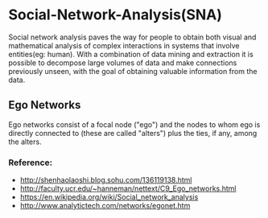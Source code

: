 # Social-Network-Analysis(SNA)

Social network analysis paves the way for people to obtain both visual and mathematical analysis of complex interactions in systems that involve entities(eg: human). With a combination of data mining and extraction it is possible to decompose large volumes of data and make connections previously unseen, with the goal of obtaining valuable information from the data.


## Ego Networks
Ego networks consist of a focal node ("ego") and the nodes to whom ego is directly connected to (these are called "alters") plus the ties, if any, among the alters.

### Reference:
* http://shenhaolaoshi.blog.sohu.com/136119138.html
* http://faculty.ucr.edu/~hanneman/nettext/C9_Ego_networks.html
* https://en.wikipedia.org/wiki/Social_network_analysis
* http://www.analytictech.com/networks/egonet.htm
